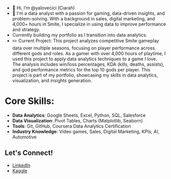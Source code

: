- 👋 Hi, I’m @yalovecici (Ciarah)
- 👀 I'm a data analyst with a passion for gaming, data-driven insights, and problem-solving. With a background in sales, digital marketing, and 4,000+ hours in Smite, I specialize in using data to improve performance and strategy.
- Currently building my portfolio as I transition into data analytics.
- ✏️ Current Project: 
This project analyzes competitive Smite gameplay data over multiple seasons, focusing on player performance across different gods and roles. As a gamer with over 4,000 hours of playtime, I used this project to apply data analytics techniques to a game I love. The analysis includes win/loss percentages, KDA (kills, deaths, assists), and god performance metrics for the top 10 gods per player. This project is part of my portfolio, showcasing my skills in data analytics, visualization, and insights generation.

# Core Skills:
- **Data Analytics**: Google Sheets, Excel, Python, SQL, Salesforce
- **Data Visualization**: Pivot Tables, Charts (Matplotlib, Seaborn)
- **Tools**: Git, GitHub, Coursera Data Analytics Certification
- **Industry Knowledge**: Video games, Sales, Digital Marketing, KPIs, AI, Automotive
## Let's Connect!
- [LinkedIn](https://www.linkedin.com/in/ciarah-pritchard-258613215/)
- [Kaggle](https://www.kaggle.com/your-profile)


<!---
yalovecici/yalovecici is a ✨ special ✨ repository because its `README.md` (this file) appears on your GitHub profile.
You can click the Preview link to take a look at your changes.
--->
